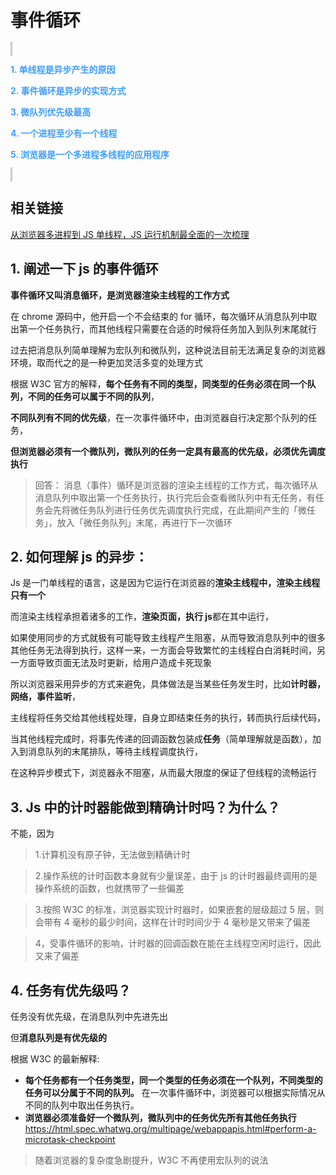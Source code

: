 # 事件循环

<span style="width:200px;height:200px;color: #409eff;border:3px solid #ccc">

**1. 单线程是异步产生的原因**

**2. 事件循环是异步的实现方式**

**3. 微队列优先级最高**

**4. 一个进程至少有一个线程**

**5. 浏览器是一个多进程多线程的应用程序**

</span>

## 相关链接

[从浏览器多进程到 JS 单线程，JS 运行机制最全面的一次梳理](https://segmentfault.com/a/1190000012925872)

## 1. 阐述一下 js 的事件循环

**事件循环又叫消息循环，是浏览器渲染主线程的工作方式**

在 chrome 源码中，他开启一个不会结束的 for 循环，每次循环从消息队列中取出第一个任务执行，而其他线程只需要在合适的时候将任务加入到队列末尾就行

过去把消息队列简单理解为宏队列和微队列，这种说法目前无法满足复杂的浏览器环境，取而代之的是一种更加灵活多变的处理方式

根据 W3C 官方的解释，**每个任务有不同的类型，同类型的任务必须在同一个队列，不同的任务可以属于不同的队列**，

**不同队列有不同的优先级**，在一次事件循环中，由浏览器自行决定那个队列的任务，

**但浏览器必须有一个微队列，微队列的任务一定具有最高的优先级，必须优先调度执行**

> 回答： 消息（事件）循环是浏览器的渲染主线程的工作方式，每次循环从消息队列中取出第一个任务执行，执行完后会查看微队列中有无任务，有任务会先将微任务队列进行任务优先调度执行完成，在此期间产生的「微任务」，放入「微任务队列」末尾，再进行下一次循环

## 2. 如何理解 js 的异步：

Js 是一门单线程的语言，这是因为它运行在浏览器的**渲染主线程中，渲染主线程只有一个**

而渲染主线程承担着诸多的工作，**渲染页面，执行 js**都在其中运行，

如果使用同步的方式就极有可能导致主线程产生阻塞，从而导致消息队列中的很多其他任务无法得到执行，这样一来，一方面会导致繁忙的主线程白白消耗时间，另一方面导致页面无法及时更新，给用户造成卡死现象

所以浏览器采用异步的方式来避免，具体做法是当某些任务发生时，比如**计时器，网络，事件监听**，

主线程将任务交给其他线程处理，自身立即结束任务的执行，转而执行后续代码，

当其他线程完成时，将事先传递的回调函数包装成**任务**（简单理解就是函数），加入到消息队列的末尾排队，等待主线程调度执行，

在这种异步模式下，浏览器永不阻塞，从而最大限度的保证了但线程的流畅运行

## 3. Js 中的计时器能做到精确计时吗？为什么？

不能，因为

> 1.计算机没有原子钟，无法做到精确计时

> 2.操作系统的计时函数本身就有少量误差，由于 js 的计时器最终调用的是操作系统的函数，也就携带了一些偏差

> 3.按照 W3C 的标准，浏览器实现计时器时，如果嵌套的层级超过 5 层，则会带有 4 毫秒的最少时间，这样在计时时间少于 4 毫秒是又带来了偏差

> 4，受事件循环的影响，计时器的回调函数在能在主线程空闲时运行，因此又来了偏差

## 4. 任务有优先级吗？

任务没有优先级，在消息队列中先进先出

但**消息队列是有优先级的**

根据 W3C 的最新解释:

- **每个任务都有一个任务类型，同一个类型的任务必须在一个队列，不同类型的任务可以分属于不同的队列。**
  在一次事件循环中，浏览器可以根据实际情况从不同的队列中取出任务执行。
- **浏览器必须准备好一个微队列，微队列中的任务优先所有其他任务执行**
  https://html.spec.whatwg.org/multipage/webappapis.html#perform-a-microtask-checkpoint

> 随着浏览器的复杂度急剧提升，W3C 不再使用宏队列的说法
